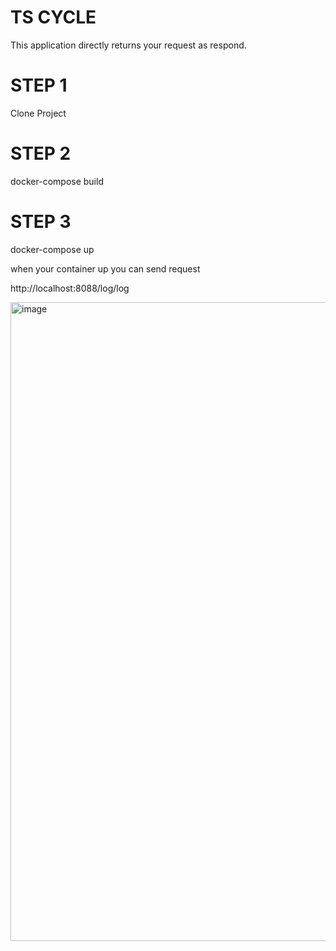 # TS CYCLE

This application directly returns your request as respond.

# STEP 1

Clone Project

# STEP 2

docker-compose build

# STEP 3

docker-compose up

when your container up you can send request

http://localhost:8088/log/log

<img width="1022" alt="image" src="https://user-images.githubusercontent.com/86653377/194014354-eb1e94e9-2ffe-4e2d-854d-bf7f01d32e21.png">
